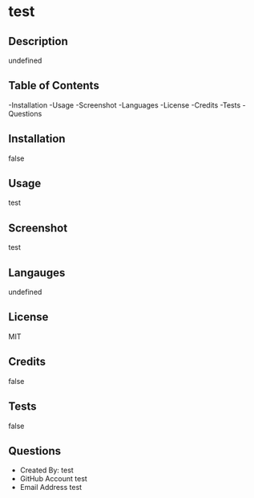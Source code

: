 # test

## Description
undefined


## Table of Contents

-Installation
-Usage
-Screenshot
-Languages
-License
-Credits
-Tests
-Questions

## Installation
false


## Usage
test


## Screenshot
test


## Langauges
undefined


## License
MIT


## Credits
false


## Tests
false


## Questions

- Created By: test
- GitHub Account test
- Email Address test


